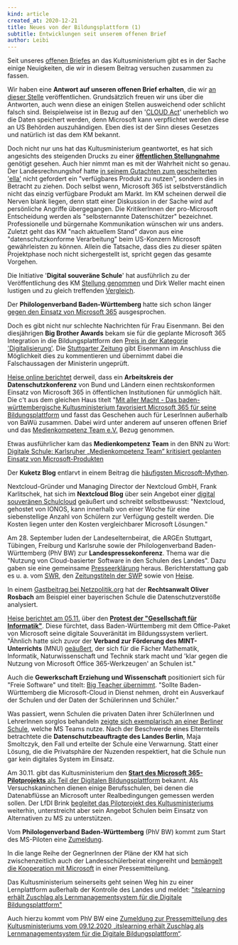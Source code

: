 ```yaml
---
kind: article
created_at: 2020-12-21
title: Neues von der Bildungsplattform (1)
subtitle: Entwicklungen seit unserem offenen Brief
author: Leibi
---
```

Seit unseres [offenen Briefes](/2020-08-17-bildungsplattform/) an das Kultusministerium gibt es in der Sache einige Neuigkeiten, die wir in diesem Beitrag versuchen zusammen zu fassen.

Wir haben eine **Antwort auf unseren offenen Brief erhalten**, die wir [an dieser Stelle](/2020-12-21-bildungsplattform-neues-1/Antwort-Bildungsplattform-KM.pdf) veröffentlichen. Grundsätzlich freuen wir uns über die Antworten, auch wenn diese an einigen Stellen ausweichend oder schlicht falsch sind. Beispielweise ist in Bezug auf den '[CLOUD Act](https://de.wikipedia.org/wiki/CLOUD_Act)' unerheblich wo die Daten speichert werden, denn Microsoft kann verpflichtet werden diese an US Behörden auszuhändigen. Eben dies ist der Sinn dieses Gesetzes und natürlich ist das dem KM bekannt.

<!-- break -->

Doch nicht nur uns hat das Kultusministerium geantwortet, es hat sich angesichts des steigenden Drucks zu einer [**öffentlichen Stellungnahme**](https://km-bw.de/,Lde/Startseite/Service/2020+08+27+MS+Office+365) genötigt gesehen. Auch hier nimmt man es mit der Wahrheit nicht so genau. Der Landesrechnungshof hatte [in seinem Gutachten zum gescheiterten 'ella'](https://km-bw.de/site/pbs-bw-km-root/get/documents_E496760620/KULTUS.Dachmandant/KULTUS/KM-Homepage/Meldungen%202019/2019%2009%2009%20Rechnungshof_Gutachten_ella_neu.pdf) nicht gefordert ein "verfügbares Produkt zu nutzen", sondern dies in Betracht zu ziehen. Doch selbst wenn, Microsoft 365 ist selbstverständlich nicht das einzig verfügbare Produkt am Markt. Im KM scheinen derweil die Nerven blank liegen, denn statt einer Diskussion in der Sache wird auf persönliche Angriffe übergegangen. Die KritikerInnen der pro-Microsoft Entscheidung werden als "selbsternannte Datenschützer" bezeichnet. Professionelle und bürgernahe Kommunikation wünschen wir uns anders.
Zuletzt geht das KM "nach aktuellem Stand" davon aus eine "datenschutzkonforme Verarbeitung" beim US-Konzern Microsoft gewährleisten zu können. Allein die Tatsache, dass dies zu dieser späten Projektphase noch nicht sichergestellt ist, spricht gegen das gesamte Vorgehen.

Die Initiative '**Digital souveräne Schule**' hat ausführlich zu der Veröffentlichung des KM [Stellung genommen](https://digital-souveraene-schule.de/2020/08/27/replik-stellungnahme-kultusministerium/) und Dirk Weller macht einen lustigen und zu gleich treffenden [Vergleich](https://bdjl.de/beehive/?p=10162).

Der **Philologenverband Baden-Württemberg** hatte sich schon länger [gegen den Einsatz von Microsoft 365](https://www.phv-bw.de/zumeldung-des-philologenverbands-baden-wuerttemberg-phv-bw-zum-bericht-der-badischen-zeitung-datenschutz-eisenmann-setzt-auf-microsoft-plattform-fuer-schulen-und-erntet-kritik/) ausgesprochen.

Doch es gibt nicht nur schlechte Nachrichten für Frau Eisenmann. Bei den diesjährigen **Big Brother Awards** bekam sie für die geplante Microsoft 365 Integration in die Bildungsplattform den [Preis in der Kategorie 'Digitalisierung'](https://bigbrotherawards.de/2020/digitalisierung-bildungsministerin-baden-wuerttemberg-susanne-eisenmann). Die [Stuttgarter Zeitung](https://www.stuttgarter-zeitung.de/inhalt.datenschutz-preis-big-brother-award-fuer-eisenmann.d5709bfa-3f74-4492-be9e-59eac73b06cd.html) gibt Eisenmann im Anschluss die Möglichkeit dies zu kommentieren und übernimmt dabei die Falschaussagen der Ministerin ungeprüft.

[Heise online berichtet](https://www.heise.de/amp/news/Datenschuetzer-sehen-Microsoft-365-in-Behoerden-als-nicht-rechtskonform-an-4893604.html) derweil, dass ein **Arbeitskreis der Datenschutzkonferenz** von Bund und Ländern einen rechtskonformen Einsatz von Microsoft 365 in öffentlichen Institutionen für unmöglich hält. Die c't aus dem gleichen Haus titelt "[Mit aller Macht - Das baden-württembergische Kultusministerium favorisiert Microsoft 365 für seine Bildungsplattform](https://www.heise.de/select/ct/2020/20/2024109011809345132) und fasst das Geschehen auch für LeserInnen außerhalb von BaWü zusammen. Dabei wird unter anderem auf unseren offenen Brief und das [Medienkompetenz Team e.V.](https://meinedaten-meinerechte.de) Bezug genommen. 

Etwas ausführlicher kam das **Medienkompetenz Team** in den BNN zu Wort: [Digitale Schule: Karlsruher „Medienkompetenz Team” kritisiert geplanten Einsatz von Microsoft-Produkten](https://bnn.de/karlsruhe/karlsruhe-stadt/digitale-schule-karlsruher-medienkompetenz-team-kritisiert-geplanten-einsatz-von-microsoft-produkten)

Der **Kuketz Blog** entlarvt in einem Beitrag die [häufigsten Microsoft-Mythen](https://www.kuketz-blog.de/bildungswesen-entlarvung-der-haeufigsten-microsoft-mythen/).

Nextcloud-Gründer und Managing Director der Nextcloud GmbH, Frank Karlitschek, hat sich im **Nextcloud Blog** über sein Angebot einer [digital souveränen Schulcloud](https://nextcloud.com/blog/eine-digital-souverane-schulcloud/) geäußert und schreibt selbstbewusst: "Nextcloud, gehostet von IONOS, kann innerhalb von einer Woche für eine siebenstellige Anzahl von Schülern zur Verfügung gestellt werden. Die Kosten liegen unter den Kosten vergleichbarer Microsoft Lösungen."

Am 28. September luden der Landeselternbeirat, die ARGEn Stuttgart, Tübingen, Freiburg und Karlsruhe sowie der Philologenverband Baden-Württemberg (PhV BW) zur **Landespressekonferenz**. Thema war die "Nutzung von Cloud-basierter Software in den Schulen des Landes". Dazu gaben sie eine gemeinsame [Presseerklärung](https://www.phv-bw.de/presse-erklaerung-des-landeselternbeirats-der-argen-stuttgart-tuebingen-freiburg-und-karlsruhe-sowie-des-philologenverbands-baden-wuerttemberg-phv-bw-zur-nutzung-von-cloud-basierter-software-in-d/) heraus. Berichterstattung gab es u. a. vom [SWR](https://www.swr.de/swraktuell/baden-wuerttemberg/eltern-und-lehrerverbaende-kritisieren-digitale-lernplattform-100.html), den [Zeitungstiteln der SWP](https://www.tagblatt.de/Nachrichten/Eltern-und-Lehrer-gegen-Microsoft-473390.html) sowie von [Heise](https://www.heise.de/news/Baden-Wuerttemberg-Massiver-Protest-gegen-Bildungsplattform-mit-Microsoft-4915736.html).

In einem [Gastbeitrag bei Netzpolitik.org](https://netzpolitik.org/2020/office-365-in-der-schule-grobe-verletzungen-datenschutzrechtlicher-vorschriften/) hat der **Rechtsanwalt Oliver Rosbach** am Beispiel einer bayerischen Schule die Datenschutzverstöße analysiert. 

[Heise berichtet am 05.11.](https://www.heise.de/news/Baden-Wuerttemberg-Informatiker-warnen-vor-Microsoft-365-an-Schulen-4948663.html) über den [**Protest der "Gesellschaft für Informatik"**](https://fg-illbw.gi.de/fileadmin/FG/ILLBW/PDF/Stellungnahmen/Positionspapier_ILLBW_MS365.pdf). Diese fürchtet, dass Baden-Württemberg mit dem Office-Paket von Microsoft seine digitale Souveränität im Bildungssystem verliert. "Ähnlich hatte sich zuvor der **Verband zur Förderung des MINT-Unterrichts** (MNU) [geäußert](https://www.mnu.de/blog-landesverband-baden-wuerttemberg/629-stellungnahme-zu-office-365), der sich für die Fächer Mathematik, Informatik, Naturwissenschaft und Technik stark macht und 'klar gegen die Nutzung von Microsoft Office 365-Werkzeugen' an Schulen ist."

Auch die **Gewerkschaft Erziehung und Wissenschaft** positioniert sich für "Freie Software" und titelt: [Big Teacher übernimmt](https://www.gew.de/aktuelles/detailseite/neuigkeiten/big-teacher-uebernimmt/). "Sollte Baden-Württemberg die Microsoft-Cloud in Dienst nehmen, droht ein Ausverkauf der Schulen  und der Daten der Schülerinnen und Schüler."

Was passiert, wenn Schulen die privaten Daten ihrer SchülerInnen und LehrerInnen sorglos behandeln [zeigte sich exemplarisch an einer Berliner Schule](https://www.berliner-zeitung.de/lernen-arbeiten/lichtenberger-grundschule-tritt-in-eine-art-digitalstreik-li.122047), welche MS Teams nutze. Nach der Beschwerde eines Elternteils betrachtete die **Datenschutzbeauftragte des Landes Berlin**, Maja Smoltczyk, den Fall und erteilte der Schule eine Verwarnung. Statt einer Lösung, die die Privatsphäre der Nuzenden respektiert, hat die Schule nun gar kein digitales System im Einsatz.

Am 30.11. gibt das Kultusministerium den [**Start des Microsoft 365-Pilotprojekts** als Teil der Digitalen Bildungsplattform](https://km-bw.de/,Lde/Startseite/Service/2020+11+30+Start+Microsoft+365-Pilotprojekt+als+Teil+der+Digitalen+Bildungsplattform) bekannt. Als Versuchskaninchen dienen einige Berufsschulen, bei denen die Datenabflüsse an Microsoft unter Realbedingungen gemessen werden sollen. Der LfDI Brink [begleitet das Pilotprojekt des Kultusministeriums](https://www.baden-wuerttemberg.datenschutz.de/lfdi-begleitet-pilotprojekt-des-kultusministeriums-zur-nutzung-von-microsoft-office-365-an-schulen/) weiterhin, unterstreicht aber sein Angebot Schulen beim Einsatz von Alternativen zu MS zu unterstützen.

Vom **Philologenverband Baden-Württemberg** (PhV BW) kommt zum Start des MS-Piloten eine [Zumeldung](https://www.phv-bw.de/zumeldung-des-philologenverbands-baden-wuerttemberg-phv-bw-zur-pressemitteilung-des-kultusministeriums-start-des-microsoft-365-pilotprojekts-als-teil-der-digitalen-bildungsplattform-vom-30-11-20/).

In die lange Reihe der GegnerInnen der Pläne der KM hat sich zwischenzeitlich auch der Landesschülerbeirat eingereiht und [bemängelt die Kooperation mit Microsoft](https://lsbr.de/presse_publikationen/pressemitteilungen/) in einer Pressemitteilung.

Das Kultusministerium seinerseits geht seinen Weg hin zu einer Lernplattform außerhalb der Kontrolle des Landes und meldet: ["itslearning erhält Zuschlag als Lernmanagementsystem für die Digitale Bildungsplattform"](https://km-bw.de/,Lde/Startseite/Service/2020+12+09++itslearning+erhaelt+Zuschlag+als+Lernmanagementsystem+fuer+die+Digitale+Bildungsplattform)

Auch hierzu kommt vom PhV BW eine [Zumeldung zur Pressemitteilung des Kultusministeriums vom 09.12.2020 „itslearning erhält Zuschlag als Lernmanagementsystem für die Digitale Bildungsplattform“](https://www.phv-bw.de/zumeldung-des-philologenverbands-baden-wuerttemberg-phv-bw-zur-pressemitteilung-des-kultusministeriums-vom-09-12-2020-itslearning-erhaelt-zuschlag-als-lernmanagementsystem-fuer-die-digitale-bildun/).
